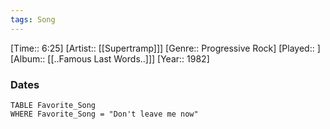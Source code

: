 ```yaml
---
tags: Song  
---
```

[Time:: 6:25]
[Artist:: [[Supertramp]]]
[Genre:: Progressive Rock]
[Played:: ]
[Album:: [[..Famous Last Words..]]]
[Year:: 1982]
### Dates
````dataview
TABLE Favorite_Song
WHERE Favorite_Song = "Don't leave me now"
````